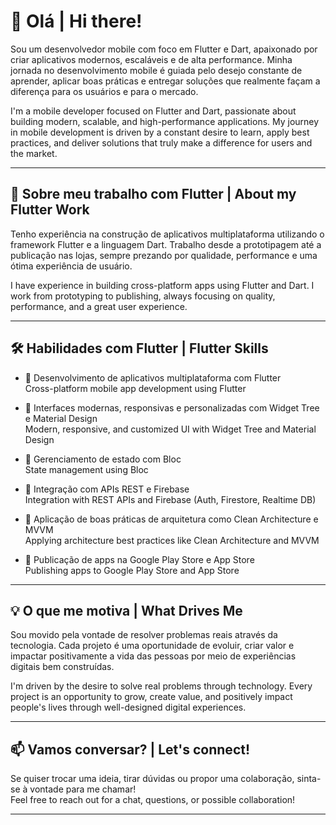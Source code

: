 # 👋 Olá | Hi there!

Sou um desenvolvedor mobile com foco em Flutter e Dart, apaixonado por criar aplicativos modernos, escaláveis e de alta performance. Minha jornada no desenvolvimento mobile é guiada pelo desejo constante de aprender, aplicar boas práticas e entregar soluções que realmente façam a diferença para os usuários e para o mercado.

I'm a mobile developer focused on Flutter and Dart, passionate about building modern, scalable, and high-performance applications. My journey in mobile development is driven by a constant desire to learn, apply best practices, and deliver solutions that truly make a difference for users and the market.

---

## 🚀 Sobre meu trabalho com Flutter | About my Flutter Work

Tenho experiência na construção de aplicativos multiplataforma utilizando o framework Flutter e a linguagem Dart. Trabalho desde a prototipagem até a publicação nas lojas, sempre prezando por qualidade, performance e uma ótima experiência de usuário.

I have experience in building cross-platform apps using Flutter and Dart. I work from prototyping to publishing, always focusing on quality, performance, and a great user experience.

---

## 🛠️ Habilidades com Flutter | Flutter Skills

- 📱 Desenvolvimento de aplicativos multiplataforma com Flutter  
  Cross-platform mobile app development using Flutter

- 🎨 Interfaces modernas, responsivas e personalizadas com Widget Tree e Material Design  
  Modern, responsive, and customized UI with Widget Tree and Material Design

- 🧠 Gerenciamento de estado com  Bloc  
  State management using  Bloc

- 🔌 Integração com APIs REST e Firebase  
  Integration with REST APIs and Firebase (Auth, Firestore, Realtime DB)

- 🧪 Aplicação de boas práticas de arquitetura como Clean Architecture e MVVM  
  Applying architecture best practices like Clean Architecture and MVVM

- 🚀 Publicação de apps na Google Play Store e App Store  
  Publishing apps to Google Play Store and App Store

---

## 💡 O que me motiva | What Drives Me

Sou movido pela vontade de resolver problemas reais através da tecnologia. Cada projeto é uma oportunidade de evoluir, criar valor e impactar positivamente a vida das pessoas por meio de experiências digitais bem construídas.

I'm driven by the desire to solve real problems through technology. Every project is an opportunity to grow, create value, and positively impact people's lives through well-designed digital experiences.

---

## 📫 Vamos conversar? | Let's connect!

Se quiser trocar uma ideia, tirar dúvidas ou propor uma colaboração, sinta-se à vontade para me chamar!  
Feel free to reach out for a chat, questions, or possible collaboration!



---
